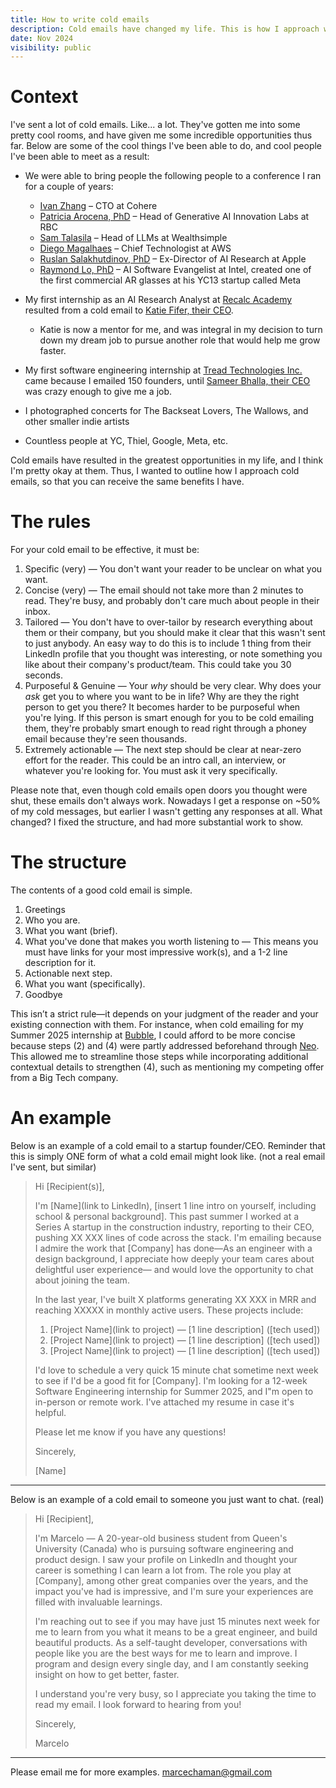 ```yaml
---
title: How to write cold emails
description: Cold emails have changed my life. This is how I approach writing them.
date: Nov 2024
visibility: public
---
```


# Context

I've sent a lot of cold emails. Like... a lot. They've gotten me into some pretty cool rooms, and have given me some incredible opportunities thus far. Below are some of the cool things I've been able to do, and cool people I've been able to meet as a result:

- We were able to bring people the following people to a conference I ran for a couple of years:
  - [Ivan Zhang](https://www.linkedin.com/in/1vnzh/) – CTO at Cohere
  - [Patricia Arocena, PhD](https://www.linkedin.com/in/patricia-arocena-phd/) – Head of Generative AI Innovation Labs at RBC
  - [Sam Talasila](https://www.linkedin.com/in/samtalasila/) – Head of LLMs at Wealthsimple
  - [Diego Magalhaes](https://www.linkedin.com/in/diegomagalhaes/) – Chief Technologist at AWS
  - [Ruslan Salakhutdinov, PhD](https://en.wikipedia.org/wiki/Ruslan_Salakhutdinov) – Ex-Director of AI Research at Apple
  - [Raymond Lo, PhD](https://www.linkedin.com/in/raymondlo84/) – AI Software Evangelist at Intel, created one of the first commercial AR glasses at his YC13 startup called Meta

- My first internship as an AI Research Analyst at [Recalc Academy](https://recalcacademy.com/) resulted from a cold email to [Katie Fifer, their CEO](https://www.linkedin.com/in/katiefifer/).
  - Katie is now a mentor for me, and was integral in my decision to turn down my dream job to pursue another role that would help me grow faster.
- My first software engineering internship at [Tread Technologies Inc.](https://www.linkedin.com/company/treadapp/) came because I emailed 150 founders, until [Sameer Bhalla, their CEO](https://www.linkedin.com/in/sbhalla4/) was crazy enough to give me a job.
- I photographed concerts for The Backseat Lovers, The Wallows, and other smaller indie artists
- Countless people at YC, Thiel, Google, Meta, etc.

Cold emails have resulted in the greatest opportunities in my life, and I think I'm pretty okay at them. Thus, I wanted to outline how I approach cold emails, so that you can receive the same benefits I have.

# The rules

For your cold email to be effective, it must be:

1. Specific (very) — You don't want your reader to be unclear on what you want.
2. Concise (very) — The email should not take more than 2 minutes to read. They're busy, and probably don't care much about people in their inbox.
3. Tailored — You don't have to over-tailor by research everything about them or their company, but you should make it clear that this wasn't sent to just anybody. An easy way to do this is to include 1 thing from their LinkedIn profile that you thought was interesting, or note something you like about their company's product/team. This could take you 30 seconds.
4. Purposeful & Genuine — Your _why_ should be very clear. Why does your _ask_ get you to where you want to be in life? Why are they the right person to get you there? It becomes harder to be purposeful when you're lying. If this person is smart enough for you to be cold emailing them, they're probably smart enough to read right through a phoney email because they're seen thousands.
5. Extremely actionable — The next step should be clear at near-zero effort for the reader. This could be an intro call, an interview, or whatever you're looking for. You must ask it very specifically.

Please note that, even though cold emails open doors you thought were shut, these emails don't always work. Nowadays I get a response on ~50% of my cold messages, but earlier I wasn't getting any responses at all. What changed? I fixed the structure, and had more substantial work to show.

# The structure

The contents of a good cold email is simple.

1. Greetings
2. Who you are.
3. What you want (brief).
4. What you've done that makes you worth listening to — This means you must have links for your most impressive work(s), and a 1-2 line description for it.
5. Actionable next step.
6. What you want (specifically).
7. Goodbye

This isn’t a strict rule—it depends on your judgment of the reader and your existing connection with them. For instance, when cold emailing for my Summer 2025 internship at [Bubble](https://bubble.io/), I could afford to be more concise because steps (2) and (4) were partly addressed beforehand through [Neo](https://neo.com). This allowed me to streamline those steps while incorporating additional contextual details to strengthen (4), such as mentioning my competing offer from a Big Tech company.

# An example

Below is an example of a cold email to a startup founder/CEO. Reminder that this is simply ONE form of what a cold email might look like. (not a real email I've sent, but similar)

> Hi [Recipient(s)],
>
> I'm [Name](link to LinkedIn), [insert 1 line intro on yourself, including school & personal background]. This past summer I worked at a Series A startup in the construction industry, reporting to their CEO, pushing XX XXX lines of code across the stack. I'm emailing because I admire the work that [Company] has done—As an engineer with a design background, I appreciate how deeply your team cares about delightful user experience— and would love the opportunity to chat about joining the team.
>
> In the last year, I've built X platforms generating XX XXX in MRR and reaching XXXXX in monthly active users. These projects include:
>
> 1. [Project Name](link to project) — [1 line description] ([tech used])
> 2. [Project Name](link to project) — [1 line description] ([tech used])
> 3. [Project Name](link to project) — [1 line description] ([tech used])
>
> I'd love to schedule a very quick 15 minute chat sometime next week to see if I'd be a good fit for [Company]. I'm looking for a 12-week Software Engineering internship for Summer 2025, and I"m open to in-person or remote work. I've attached my resume in case it's helpful.
>
> Please let me know if you have any questions!
>
> Sincerely,
>
> [Name]

---

Below is an example of a cold email to someone you just want to chat. (real)

> Hi [Recipient],
>
> I'm Marcelo — A 20-year-old business student from Queen's University (Canada) who is pursuing software engineering and product design. I saw your profile on LinkedIn and thought your career is something I can learn a lot from. The role you play at [Company], among other great companies over the years, and the impact you've had is impressive, and I'm sure your experiences are filled with invaluable learnings.
>
> I'm reaching out to see if you may have just 15 minutes next week for me to learn from you what it means to be a great engineer, and build beautiful products. As a self-taught developer, conversations with people like you are the best ways for me to learn and improve. I program and design every single day, and I am constantly seeking insight on how to get better, faster.
>
> I understand you're very busy, so I appreciate you taking the time to read my email. I look forward to hearing from you!
>
> Sincerely,
>
> Marcelo

---

Please email me for more examples. [marcechaman@gmail.com](mailto:marcechaman@gmail.com)
